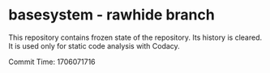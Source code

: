 # basesystem - rawhide branch

This repository contains frozen state of the repository.
Its history is cleared. It is used only for static code
analysis with Codacy.

Commit Time: 1706071716